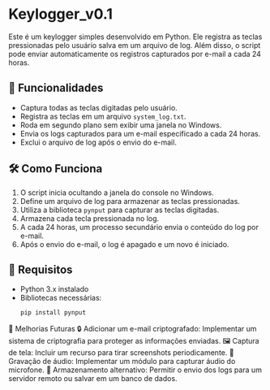 # Keylogger_v0.1

Este é um keylogger simples desenvolvido em Python. 
Ele registra as teclas pressionadas pelo usuário salva em um arquivo de log.
Além disso, o script pode enviar automaticamente os registros capturados por e-mail a cada 24 horas.  

## 🚀 Funcionalidades  
- Captura todas as teclas digitadas pelo usuário.  
- Registra as teclas em um arquivo `system_log.txt`.  
- Roda em segundo plano sem exibir uma janela no Windows.  
- Envia os logs capturados para um e-mail especificado a cada 24 horas.  
- Exclui o arquivo de log após o envio do e-mail.  

## 🛠 Como Funciona  
1. O script inicia ocultando a janela do console no Windows.  
2. Define um arquivo de log para armazenar as teclas pressionadas.  
3. Utiliza a biblioteca `pynput` para capturar as teclas digitadas.  
4. Armazena cada tecla pressionada no log.  
5. A cada 24 horas, um processo secundário envia o conteúdo do log por e-mail.  
6. Após o envio do e-mail, o log é apagado e um novo é iniciado.  

## 📌 Requisitos  
- Python 3.x instalado  
- Bibliotecas necessárias:  
  ```sh
  pip install pynput

📌 Melhorias Futuras
🔒 Adicionar um e-mail criptografado: Implementar um sistema de criptografia para proteger as informações enviadas.
🖼️ Captura de tela: Incluir um recurso para tirar screenshots periodicamente.
🎤 Gravação de áudio: Implementar um módulo para capturar áudio do microfone.
📁 Armazenamento alternativo: Permitir o envio dos logs para um servidor remoto ou salvar em um banco de dados.
